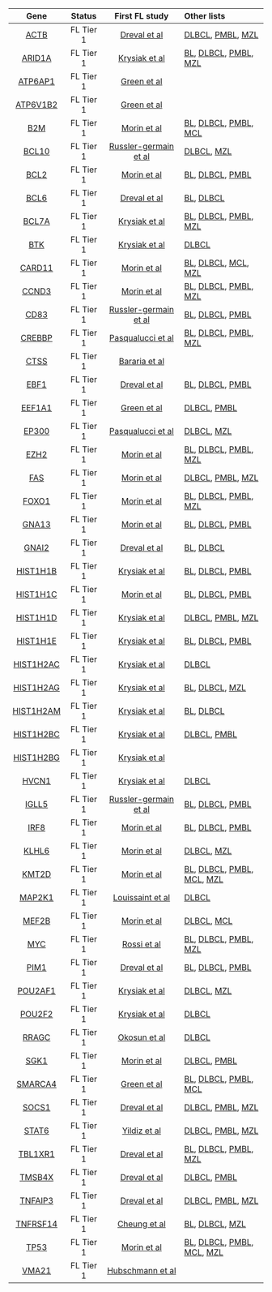 |Gene|Status| First FL study | Other lists | 
|:-:|:-:|:--:|:---|
|[ACTB](ACTB)|FL Tier 1|[Dreval et al](papers/drevalGeneticSubdivisionsFollicular2023)|[DLBCL](DLBCL_genes#tier-1-dlbcl-genes), [PMBL](PMBL_genes#tier-1-pmbl-genes), [MZL](MZL_genes#tier-1-mzl-genes)|
|[ARID1A](ARID1A)|FL Tier 1|[Krysiak et al](papers/krysiakRecurrentSomaticMutations2017)|[BL](BL_genes#tier-1-bl-genes), [DLBCL](DLBCL_genes#tier-1-dlbcl-genes), [PMBL](PMBL_genes#tier-1-pmbl-genes), [MZL](MZL_genes#tier-1-mzl-genes)|
|[ATP6AP1](ATP6AP1)|FL Tier 1|[Green et al](papers/greenMutationsEarlyFollicular2015)||
|[ATP6V1B2](ATP6V1B2)|FL Tier 1|[Green et al](papers/greenMutationsEarlyFollicular2015)||
|[B2M](B2M)|FL Tier 1|[Morin et al](papers/morinFrequentMutationHistonemodifying2011)|[BL](BL_genes#tier-2-bl-genes), [DLBCL](DLBCL_genes#tier-1-dlbcl-genes), [PMBL](PMBL_genes#tier-1-pmbl-genes), [MCL](MCL_genes#tier-2-mcl-genes)|
|[BCL10](BCL10)|FL Tier 1|[Russler-germain et al](papers/russler-germainMutationsAssociatedProgression2023)|[DLBCL](DLBCL_genes#tier-1-dlbcl-genes), [MZL](MZL_genes#tier-1-mzl-genes)|
|[BCL2](BCL2)|FL Tier 1|[Morin et al](papers/morinFrequentMutationHistonemodifying2011)|[BL](BL_genes#tier-2-bl-genes), [DLBCL](DLBCL_genes#tier-1-dlbcl-genes), [PMBL](PMBL_genes#tier-2-pmbl-genes)|
|[BCL6](BCL6)|FL Tier 1|[Dreval et al](papers/drevalGeneticSubdivisionsFollicular2023)|[BL](BL_genes#tier-1-bl-genes), [DLBCL](DLBCL_genes#tier-1-dlbcl-genes)|
|[BCL7A](BCL7A)|FL Tier 1|[Krysiak et al](papers/krysiakRecurrentSomaticMutations2017)|[BL](BL_genes#tier-1-bl-genes), [DLBCL](DLBCL_genes#tier-1-dlbcl-genes), [PMBL](PMBL_genes#tier-2-pmbl-genes), [MZL](MZL_genes#tier-1-mzl-genes)|
|[BTK](BTK)|FL Tier 1|[Krysiak et al](papers/krysiakRecurrentSomaticMutations2017)|[DLBCL](DLBCL_genes#tier-1-dlbcl-genes)|
|[CARD11](CARD11)|FL Tier 1|[Morin et al](papers/morinFrequentMutationHistonemodifying2011)|[BL](BL_genes#tier-2-bl-genes), [DLBCL](DLBCL_genes#tier-1-dlbcl-genes), [MCL](MCL_genes#tier-1-mcl-genes), [MZL](MZL_genes#tier-1-mzl-genes)|
|[CCND3](CCND3)|FL Tier 1|[Morin et al](papers/morinFrequentMutationHistonemodifying2011)|[BL](BL_genes#tier-1-bl-genes), [DLBCL](DLBCL_genes#tier-1-dlbcl-genes), [PMBL](PMBL_genes#tier-2-pmbl-genes), [MZL](MZL_genes#tier-1-mzl-genes)|
|[CD83](CD83)|FL Tier 1|[Russler-germain et al](papers/russler-germainMutationsAssociatedProgression2023)|[BL](BL_genes#tier-2-bl-genes), [DLBCL](DLBCL_genes#tier-1-dlbcl-genes), [PMBL](PMBL_genes#tier-1-pmbl-genes)|
|[CREBBP](CREBBP)|FL Tier 1|[Pasqualucci et al](papers/pasqualucciInactivatingMutationsAcetyltransferase2011)|[BL](BL_genes#tier-1-bl-genes), [DLBCL](DLBCL_genes#tier-1-dlbcl-genes), [PMBL](PMBL_genes#tier-1-pmbl-genes), [MZL](MZL_genes#tier-2-mzl-genes)|
|[CTSS](CTSS)|FL Tier 1|[Bararia et al](papers/barariaCathepsinAlterationsInduce2020)||
|[EBF1](EBF1)|FL Tier 1|[Dreval et al](papers/drevalGeneticSubdivisionsFollicular2023)|[BL](BL_genes#tier-2-bl-genes), [DLBCL](DLBCL_genes#tier-1-dlbcl-genes), [PMBL](PMBL_genes#tier-1-pmbl-genes)|
|[EEF1A1](EEF1A1)|FL Tier 1|[Green et al](papers/greenMutationsEarlyFollicular2015)|[DLBCL](DLBCL_genes#tier-1-dlbcl-genes), [PMBL](PMBL_genes#tier-1-pmbl-genes)|
|[EP300](EP300)|FL Tier 1|[Pasqualucci et al](papers/pasqualucciInactivatingMutationsAcetyltransferase2011)|[DLBCL](DLBCL_genes#tier-1-dlbcl-genes), [MZL](MZL_genes#tier-1-mzl-genes)|
|[EZH2](EZH2)|FL Tier 1|[Morin et al](papers/morinSomaticMutationsAltering2010)|[BL](BL_genes#tier-1-bl-genes), [DLBCL](DLBCL_genes#tier-1-dlbcl-genes), [PMBL](PMBL_genes#tier-1-pmbl-genes), [MZL](MZL_genes#tier-1-mzl-genes)|
|[FAS](FAS)|FL Tier 1|[Morin et al](papers/morinFrequentMutationHistonemodifying2011)|[DLBCL](DLBCL_genes#tier-1-dlbcl-genes), [PMBL](PMBL_genes#tier-2-pmbl-genes), [MZL](MZL_genes#tier-1-mzl-genes)|
|[FOXO1](FOXO1)|FL Tier 1|[Morin et al](papers/morinFrequentMutationHistonemodifying2011)|[BL](BL_genes#tier-1-bl-genes), [DLBCL](DLBCL_genes#tier-1-dlbcl-genes), [PMBL](PMBL_genes#tier-2-pmbl-genes), [MZL](MZL_genes#tier-1-mzl-genes)|
|[GNA13](GNA13)|FL Tier 1|[Morin et al](papers/morinFrequentMutationHistonemodifying2011)|[BL](BL_genes#tier-1-bl-genes), [DLBCL](DLBCL_genes#tier-1-dlbcl-genes), [PMBL](PMBL_genes#tier-1-pmbl-genes)|
|[GNAI2](GNAI2)|FL Tier 1|[Dreval et al](papers/drevalGeneticSubdivisionsFollicular2023)|[BL](BL_genes#tier-1-bl-genes), [DLBCL](DLBCL_genes#tier-1-dlbcl-genes)|
|[HIST1H1B](HIST1H1B)|FL Tier 1|[Krysiak et al](papers/krysiakRecurrentSomaticMutations2017)|[BL](BL_genes#tier-2-bl-genes), [DLBCL](DLBCL_genes#tier-1-dlbcl-genes), [PMBL](PMBL_genes#tier-1-pmbl-genes)|
|[HIST1H1C](HIST1H1C)|FL Tier 1|[Morin et al](papers/morinFrequentMutationHistonemodifying2011)|[BL](BL_genes#tier-3-bl-genes), [DLBCL](DLBCL_genes#tier-1-dlbcl-genes), [PMBL](PMBL_genes#tier-2-pmbl-genes)|
|[HIST1H1D](HIST1H1D)|FL Tier 1|[Krysiak et al](papers/krysiakRecurrentSomaticMutations2017)|[DLBCL](DLBCL_genes#tier-1-dlbcl-genes), [PMBL](PMBL_genes#tier-2-pmbl-genes), [MZL](MZL_genes#tier-2-mzl-genes)|
|[HIST1H1E](HIST1H1E)|FL Tier 1|[Krysiak et al](papers/krysiakRecurrentSomaticMutations2017)|[BL](BL_genes#tier-1-bl-genes), [DLBCL](DLBCL_genes#tier-1-dlbcl-genes), [PMBL](PMBL_genes#tier-1-pmbl-genes)|
|[HIST1H2AC](HIST1H2AC)|FL Tier 1|[Krysiak et al](papers/krysiakRecurrentSomaticMutations2017)|[DLBCL](DLBCL_genes#tier-1-dlbcl-genes)|
|[HIST1H2AG](HIST1H2AG)|FL Tier 1|[Krysiak et al](papers/krysiakRecurrentSomaticMutations2017)|[BL](BL_genes#tier-3-bl-genes), [DLBCL](DLBCL_genes#tier-2-dlbcl-genes), [MZL](MZL_genes#tier-2-mzl-genes)|
|[HIST1H2AM](HIST1H2AM)|FL Tier 1|[Krysiak et al](papers/krysiakRecurrentSomaticMutations2017)|[BL](BL_genes#tier-3-bl-genes), [DLBCL](DLBCL_genes#tier-1-dlbcl-genes)|
|[HIST1H2BC](HIST1H2BC)|FL Tier 1|[Krysiak et al](papers/krysiakRecurrentSomaticMutations2017)|[DLBCL](DLBCL_genes#tier-1-dlbcl-genes), [PMBL](PMBL_genes#tier-2-pmbl-genes)|
|[HIST1H2BG](HIST1H2BG)|FL Tier 1|[Krysiak et al](papers/krysiakRecurrentSomaticMutations2017)||
|[HVCN1](HVCN1)|FL Tier 1|[Krysiak et al](papers/krysiakRecurrentSomaticMutations2017)|[DLBCL](DLBCL_genes#tier-1-dlbcl-genes)|
|[IGLL5](IGLL5)|FL Tier 1|[Russler-germain et al](papers/russler-germainMutationsAssociatedProgression2023)|[BL](BL_genes#tier-1-bl-genes), [DLBCL](DLBCL_genes#tier-1-dlbcl-genes), [PMBL](PMBL_genes#tier-2-pmbl-genes)|
|[IRF8](IRF8)|FL Tier 1|[Morin et al](papers/morinFrequentMutationHistonemodifying2011)|[BL](BL_genes#tier-2-bl-genes), [DLBCL](DLBCL_genes#tier-1-dlbcl-genes), [PMBL](PMBL_genes#tier-1-pmbl-genes)|
|[KLHL6](KLHL6)|FL Tier 1|[Morin et al](papers/morinFrequentMutationHistonemodifying2011)|[DLBCL](DLBCL_genes#tier-1-dlbcl-genes), [MZL](MZL_genes#tier-1-mzl-genes)|
|[KMT2D](KMT2D)|FL Tier 1|[Morin et al](papers/morinFrequentMutationHistonemodifying2011)|[BL](BL_genes#tier-1-bl-genes), [DLBCL](DLBCL_genes#tier-1-dlbcl-genes), [PMBL](PMBL_genes#tier-2-pmbl-genes), [MCL](MCL_genes#tier-1-mcl-genes), [MZL](MZL_genes#tier-1-mzl-genes)|
|[MAP2K1](MAP2K1)|FL Tier 1|[Louissaint et al](papers/louissaintPediatrictypeNodalFollicular2016)|[DLBCL](DLBCL_genes#tier-2-dlbcl-genes)|
|[MEF2B](MEF2B)|FL Tier 1|[Morin et al](papers/morinFrequentMutationHistonemodifying2011)|[DLBCL](DLBCL_genes#tier-1-dlbcl-genes), [MCL](MCL_genes#tier-1-mcl-genes)|
|[MYC](MYC)|FL Tier 1|[Rossi et al](papers/rossiAberrantSomaticHypermutation2006)|[BL](BL_genes#tier-1-bl-genes), [DLBCL](DLBCL_genes#tier-1-dlbcl-genes), [PMBL](PMBL_genes#tier-2-pmbl-genes), [MZL](MZL_genes#tier-2-mzl-genes)|
|[PIM1](PIM1)|FL Tier 1|[Dreval et al](papers/drevalGeneticSubdivisionsFollicular2023)|[BL](BL_genes#tier-2-bl-genes), [DLBCL](DLBCL_genes#tier-1-dlbcl-genes), [PMBL](PMBL_genes#tier-1-pmbl-genes)|
|[POU2AF1](POU2AF1)|FL Tier 1|[Krysiak et al](papers/krysiakRecurrentSomaticMutations2017)|[DLBCL](DLBCL_genes#tier-1-dlbcl-genes), [MZL](MZL_genes#tier-1-mzl-genes)|
|[POU2F2](POU2F2)|FL Tier 1|[Krysiak et al](papers/krysiakRecurrentSomaticMutations2017)|[DLBCL](DLBCL_genes#tier-1-dlbcl-genes)|
|[RRAGC](RRAGC)|FL Tier 1|[Okosun et al](papers/okosunRecurrentMTORC1activatingRRAGC2016)|[DLBCL](DLBCL_genes#tier-1-dlbcl-genes)|
|[SGK1](SGK1)|FL Tier 1|[Morin et al](papers/morinFrequentMutationHistonemodifying2011)|[DLBCL](DLBCL_genes#tier-1-dlbcl-genes), [PMBL](PMBL_genes#tier-1-pmbl-genes)|
|[SMARCA4](SMARCA4)|FL Tier 1|[Green et al](papers/greenMutationsEarlyFollicular2015)|[BL](BL_genes#tier-1-bl-genes), [DLBCL](DLBCL_genes#tier-1-dlbcl-genes), [PMBL](PMBL_genes#tier-2-pmbl-genes), [MCL](MCL_genes#tier-1-mcl-genes)|
|[SOCS1](SOCS1)|FL Tier 1|[Dreval et al](papers/drevalGeneticSubdivisionsFollicular2023)|[DLBCL](DLBCL_genes#tier-1-dlbcl-genes), [PMBL](PMBL_genes#tier-1-pmbl-genes), [MZL](MZL_genes#tier-1-mzl-genes)|
|[STAT6](STAT6)|FL Tier 1|[Yildiz et al](papers/yildizActivatingSTAT6Mutations2015)|[DLBCL](DLBCL_genes#tier-1-dlbcl-genes), [PMBL](PMBL_genes#tier-1-pmbl-genes), [MZL](MZL_genes#tier-1-mzl-genes)|
|[TBL1XR1](TBL1XR1)|FL Tier 1|[Dreval et al](papers/drevalGeneticSubdivisionsFollicular2023)|[BL](BL_genes#tier-2-bl-genes), [DLBCL](DLBCL_genes#tier-1-dlbcl-genes), [PMBL](PMBL_genes#tier-2-pmbl-genes), [MZL](MZL_genes#tier-1-mzl-genes)|
|[TMSB4X](TMSB4X)|FL Tier 1|[Dreval et al](papers/drevalGeneticSubdivisionsFollicular2023)|[DLBCL](DLBCL_genes#tier-1-dlbcl-genes), [PMBL](PMBL_genes#tier-2-pmbl-genes)|
|[TNFAIP3](TNFAIP3)|FL Tier 1|[Dreval et al](papers/drevalGeneticSubdivisionsFollicular2023)|[DLBCL](DLBCL_genes#tier-1-dlbcl-genes), [PMBL](PMBL_genes#tier-1-pmbl-genes), [MZL](MZL_genes#tier-1-mzl-genes)|
|[TNFRSF14](TNFRSF14)|FL Tier 1|[Cheung et al](papers/cheungAcquiredTNFRSF14Mutations2010)|[BL](BL_genes#tier-2-bl-genes), [DLBCL](DLBCL_genes#tier-1-dlbcl-genes), [MZL](MZL_genes#tier-1-mzl-genes)|
|[TP53](TP53)|FL Tier 1|[Morin et al](papers/morinFrequentMutationHistonemodifying2011)|[BL](BL_genes#tier-1-bl-genes), [DLBCL](DLBCL_genes#tier-1-dlbcl-genes), [PMBL](PMBL_genes#tier-1-pmbl-genes), [MCL](MCL_genes#tier-1-mcl-genes), [MZL](MZL_genes#tier-1-mzl-genes)|
|[VMA21](VMA21)|FL Tier 1|[Hubschmann et al](papers/hubschmannMutationalMechanismsShaping2021)||
